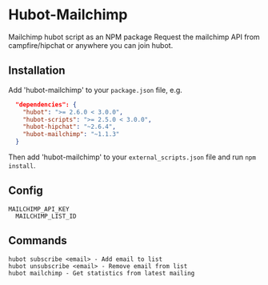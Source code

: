 # Hubot-Mailchimp

Mailchimp hubot script as an NPM package
Request the mailchimp API from campfire/hipchat or anywhere you can join hubot.


## Installation

Add 'hubot-mailchimp' to your `package.json` file, e.g.

```json
  "dependencies": {
    "hubot": ">= 2.6.0 < 3.0.0",
    "hubot-scripts": ">= 2.5.0 < 3.0.0",
    "hubot-hipchat": "~2.6.4",
    "hubot-mailchimp": "~1.1.3"
  }
```

Then add 'hubot-mailchimp' to your `external_scripts.json` file and run `npm install`.


## Config

    MAILCHIMP_API_KEY
	  MAILCHIMP_LIST_ID

## Commands

    hubot subscribe <email> - Add email to list
    hubot unsubscribe <email> - Remove email from list
    hubot mailchimp - Get statistics from latest mailing
